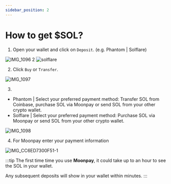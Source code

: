 ```yaml
---
sidebar_position: 2
---
```


# How to get $SOL?

1. Open your wallet and click on `Deposit`. (e.g. Phantom | Solflare)

![IMG\_1096 2](https://i.imgur.com/XwejRje.png) ![solflare](https://i.imgur.com/SSLd9Oh.png)

2. Click `Buy` or `Transfer`.

![IMG\_1097](https://i.imgur.com/BoYJd2s.png)

3.

* Phantom | Select your preferred payment method: Transfer SOL from Coinbase, purchase SOL via Moonpay or send SOL from your other crypto wallet.
* Solflare | Select your preferred payment method: Purchase SOL via Moonpay or send SOL from your other crypto wallet.

![IMG\_1098](https://i.imgur.com/OfMV2ZB.png)

4. For Moonpay enter your payment information

![IMG\_CC6ED7300F51-1](https://user-images.githubusercontent.com/22420711/178376499-577ab13c-add3-4799-8caf-d00c6746b1be.jpeg)

:::tip The first time time you use **Moonpay**, it could take up to an hour to see the SOL in your wallet.

Any subsequent deposits will show in your wallet within minutes. :::
